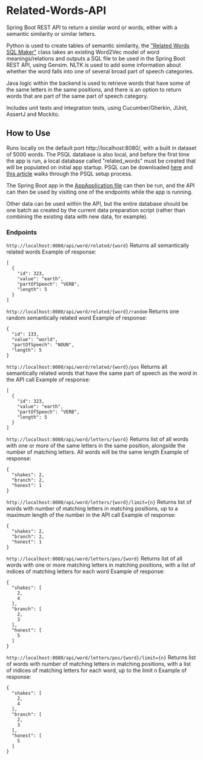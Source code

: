# Related-Words-API

Spring Boot REST API to return a similar word or words, either with a semantic similarity or similar letters. 

Python is used to create tables of semantic similarity, the ["Related Words SQL Maker"](https://github.com/CZboop/Related-Words-API/blob/main/data/related_words_sql_maker.py) class takes an existing Word2Vec model of word meanings/relations and outputs a SQL file to be used in the Spring Boot REST API, using Gensim. NLTK is used to add some information about whether the word falls into one of several broad part of speech categories. 

Java logic within the backend is used to retrieve words that have some of the same letters in the same positions, and there is an option to return words that are part of the same part of speech category.

Includes unit tests and integration tests, using Cucumber/Gherkin, JUnit, AssertJ and Mockito.

## How to Use
Runs locally on the default port http://localhost:8080/, with a built in dataset of 5000 words. The PSQL database is also local, and before the first time the app is run, a local database called "related_words" must be created that will be populated on initial app startup. PSQL can be downloaded [here](https://www.postgresql.org/download/) and [this article](https://www.prisma.io/dataguide/postgresql/setting-up-a-local-postgresql-database) walks through the PSQL setup process.

The Spring Boot app in the [AppApplication file](https://github.com/CZboop/Related-Words-API/blob/main/server_side/app/src/main/java/com/relatedWords/app/AppApplication.java) can then be run, and the API can then be used by visiting one of the endpoints while the app is running.

Other data can be used within the API, but the entire database should be one batch as created by the current data preparation script (rather than combining the existing data with new data, for example).

### Endpoints

```http://localhost:8080/api/word/related/{word}``` 
Returns all semantically related words
Example of response:
```
[
  {
    "id": 323,
    "value": "earth",
    "partOfSpeech": "VERB",
    "length": 5
  }
] 
```

```http://localhost:8080/api/word/related/{word}/random``` 
Returns one random semantically related word
Example of response:
```
{
  "id": 133,
  "value": "world",
  "partOfSpeech": "NOUN",
  "length": 5
}
```

```http://localhost:8080/api/word/related/{word}/pos``` 
Returns all semantically related words that have the same part of speech as the word in the API call
Example of response:
```
[
  {
    "id": 323,
    "value": "earth",
    "partOfSpeech": "VERB",
    "length": 5
  }
] 
```

```http://localhost:8080/api/word/letters/{word}``` 
Returns list of all words with one or more of the same letters in the same position, alongside the number of matching letters. All words will be the same length
Example of response:
```
{
  "shakes": 2,
  "branch": 2,
  "honest": 1
}
```

```http://localhost:8080/api/word/letters/{word}/limit={n}``` 
Returns list of words with number of matching letters in matching positions, up to a maximum length of the number in the API call
Example of response:
```
{
  "shakes": 2,
  "branch": 2,
  "honest": 1
}
```

```http://localhost:8080/api/word/letters/pos/{word}``` 
Returns list of all words with one or more matching letters in matching positions, with a list of indices of matching letters for each word
Example of response:
```
{
  "shakes": [
    2,
    4
  ],
  "branch": [
    2,
    3
  ],
  "honest": [
    5
  ]
}
```

```http://localhost:8080/api/word/letters/pos/{word}/limit={n}``` 
Returns list of words with number of matching letters in matching positions, with a list of indices of matching letters for each word, up to the limit n
Example of response:
```
{
  "shakes": [
    2,
    4
  ],
  "branch": [
    2,
    3
  ],
  "honest": [
    5
  ]
}
```

